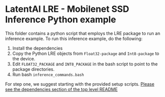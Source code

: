 # LatentAI LRE - Mobilenet SSD Inference Python example 

This folder contains a python script that employs the LRE package to run an inference example. To run this inference example, do the following:

1. Install the dependencies
2. Copy the Python LRE objects from `Float32-package` and `Int8-package` to the device.
3. Edit `FLOAT32_PACKAGE` and `INT8_PACKAGE` in the bash script to point to the package directories.
4. Run bash `inference_commands.bash`

For step one,  we suggest starting with the provided setup scripts. [Please see the dependencies section of the top level README](../../README.md)

